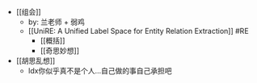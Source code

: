 - [[组会]]
	- by: 兰老师 + 弱鸡
	- [[UniRE: A Unified Label Space for Entity Relation Extraction]] #RE
		- [[概括]]
		- [[奇思妙想]]
- [[胡思乱想]]
	- ldx你似乎真不是个人…自己做的事自己承担吧